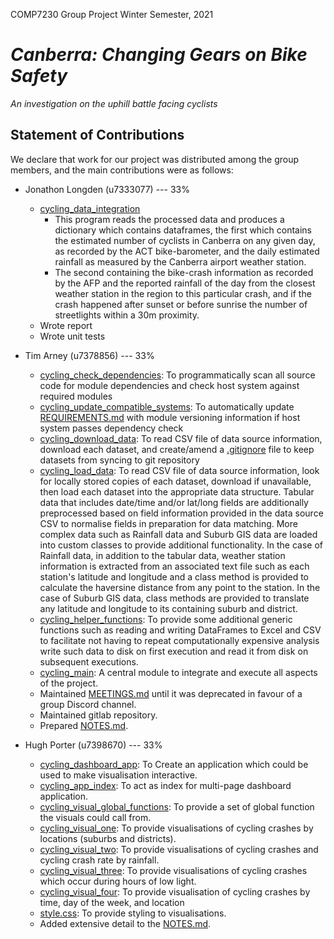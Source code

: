 COMP7230 Group Project
Winter Semester, 2021

# _Canberra: Changing Gears on Bike Safety_
_An investigation on the uphill battle facing cyclists_

## Statement of Contributions

We declare that work for our project was distributed among the group members,
and the main contributions were as follows:

* Jonathon Longden (u7333077) --- 33%
  - [cycling_data_integration](cycling_data_integration.py)
    - This program reads the processed data and produces a dictionary which contains dataframes, the first which contains the estimated number of cyclists in Canberra on any given day, as recorded by the ACT bike-barometer, and the daily estimated rainfall as measured by the  Canberra airport weather station.
    - The second containing the bike-crash information as recorded by the AFP and the reported rainfall of the day from the closest weather station in the region to this particular crash, and if the crash happened after sunset or before sunrise the number of streetlights within a 30m proximity.
  - Wrote report
  - Wrote unit tests

* Tim Arney (u7378856) --- 33%
  - [cycling_check_dependencies](cycling_check_dependencies.py): To programmatically scan all source code for module dependencies and check host system against required modules
  - [cycling_update_compatible_systems](cycling_update_compatible_systems.py): To automatically update [REQUIREMENTS.md](REQUIREMENTS.md) with module versioning information if host system passes dependency check
  - [cycling_download_data](cycling_download_data.py): To read CSV file of data source information, download each dataset, and create/amend a [.gitignore](.gitignore) file to keep datasets from syncing to git repository
  - [cycling_load_data](cycling_load_data.py): To read CSV file of data source information, look for locally stored copies of each dataset, download if unavailable, then load each dataset into the appropriate data structure.  Tabular data that includes date/time and/or lat/long fields are additionally preprocessed based on field information provided in the data source CSV to normalise fields in preparation for data matching.  More complex data such as Rainfall data and Suburb GIS data are loaded into custom classes to provide additional functionality.  In the case of Rainfall data, in addition to the tabular data, weather station information is extracted from an associated text file such as each station's latitude and longitude and a class method is provided to calculate the haversine distance from any point to the station.  In the case of Suburb GIS data, class methods are provided to translate any latitude and longitude to its containing suburb and district.
  - [cycling_helper_functions](cycling_helper_functions.py): To provide some additional generic functions such as reading and writing DataFrames to Excel and CSV to facilitate not having to repeat computationally expensive analysis write such data to disk on first execution and read it from disk on subsequent executions.
  - [cycling_main](cycling_main.py): A central module to integrate and execute all aspects of the project.
  - Maintained [MEETINGS.md](MEETINGS.md) until it was deprecated in favour of a group Discord channel.
  - Maintained gitlab repository.
  - Prepared [NOTES.md](NOTES.md).

* Hugh Porter (u7398670) --- 33% 
  - [cycling_dashboard_app](cycling_dashboard_app.py): To Create an application which could be used to make visualisation interactive.
  - [cycling_app_index](cycling_app_index.py): To act as index for multi-page dashboard application.
  - [cycling_visual_global_functions](apps/cycling_visual_global_functions.py): To provide a set of global function the visuals could call from.
  - [cycling_visual_one](apps/cycling_visual_one.py): To provide visualisations of cycling crashes by locations (suburbs and districts).
  - [cycling_visual_two](apps/cycling_visual_two.py): To provide visualisations of cycling crashes and cycling crash rate by rainfall.
  - [cycling_visual_three](apps/cycling_visual_three.py): To provide visualisations of cycling crashes which occur during hours of low light.
  - [cycling_visual_four](apps/cycling_visual_four.py): To provide visualisation of cycling crashes by time, day of the week, and location 
  - [style.css](assets/style.css): To provide styling to visualisations. 
  - Added extensive detail to the [NOTES.md](NOTES.md).